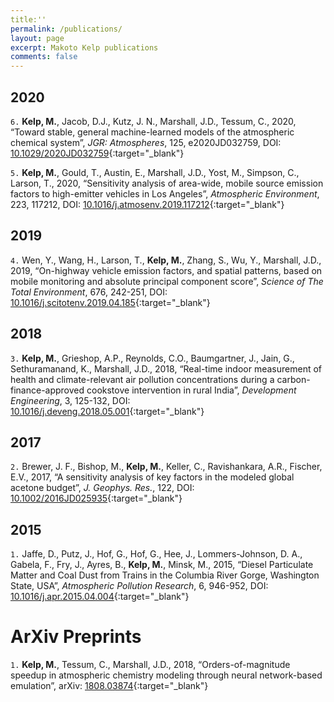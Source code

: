 ```yaml
---
title:''
permalink: /publications/
layout: page
excerpt: Makoto Kelp publications
comments: false
---
```

<!-- ## Peer-Reviewed Publications -->

## **2020**

`6.` **Kelp, M.**, Jacob, D.J., Kutz, J. N., Marshall, J.D., Tessum, C., 2020, “Toward stable, general
machine-learned models of the atmospheric chemical system”, *JGR: Atmospheres*, 125, e2020JD032759,
DOI: [10.1029/2020JD032759](https://agupubs.onlinelibrary.wiley.com/doi/10.1029/2020JD032759){:target="_blank"}

`5.` **Kelp, M.**, Gould, T., Austin, E., Marshall, J.D., Yost, M., Simpson, C., Larson, T., 2020,
“Sensitivity analysis of area-wide, mobile source emission factors to high-emitter vehicles in Los
Angeles”, *Atmospheric Environment*, 223, 117212, DOI: [10.1016/j.atmosenv.2019.117212](https://www.sciencedirect.com/science/article/abs/pii/S1352231019308519){:target="_blank"}

## **2019**

`4.` Wen, Y., Wang, H., Larson, T., **Kelp, M.**, Zhang, S., Wu, Y., Marshall, J.D., 2019, “On-highway
vehicle emission factors, and spatial patterns, based on mobile monitoring and absolute principal
component score”, *Science of The Total Environment*, 676, 242-251, DOI: [10.1016/j.scitotenv.2019.04.185](https://www.sciencedirect.com/science/article/abs/pii/S0048969719317140){:target="_blank"}

## **2018**

`3.` **Kelp, M.**, Grieshop, A.P., Reynolds, C.O., Baumgartner, J., Jain, G., Sethuramanand, K.,
Marshall, J.D., 2018, “Real-time indoor measurement of health and climate-relevant air pollution
concentrations during a carbon-finance-approved cookstove intervention in rural India”, *Development Engineering*, 3, 125-132, DOI: [10.1016/j.deveng.2018.05.001](https://www.sciencedirect.com/science/article/pii/S2352728517300726){:target="_blank"}

## **2017**
`2.`  Brewer, J. F., Bishop, M., **Kelp, M.**, Keller, C., Ravishankara, A.R., Fischer, E.V., 2017, “A
sensitivity analysis of key factors in the modeled global acetone budget”, *J. Geophys. Res.*, 122,
DOI: [10.1002/2016JD025935](https://agupubs.onlinelibrary.wiley.com/doi/full/10.1002/2016JD025935){:target="_blank"}

## **2015**
`1.`  Jaffe, D., Putz, J., Hof, G., Hof, G., Hee, J., Lommers-Johnson, D. A., Gabela, F., Fry, J.,
Ayres, B., **Kelp, M.**, Minsk, M., 2015, “Diesel Particulate Matter and Coal Dust from Trains in
the Columbia River Gorge, Washington State, USA”, *Atmospheric Pollution Research*, 6, 946-952,
DOI: [10.1016/j.apr.2015.04.004](https://www.sciencedirect.com/science/article/abs/pii/S1309104215000057){:target="_blank"}


# **ArXiv Preprints**
`1.` **Kelp, M.**, Tessum, C., Marshall, J.D., 2018, “Orders-of-magnitude speedup in atmospheric chemistry modeling through neural network-based emulation”, arXiv: [1808.03874](https://arxiv.org/abs/1808.03874){:target="_blank"}
